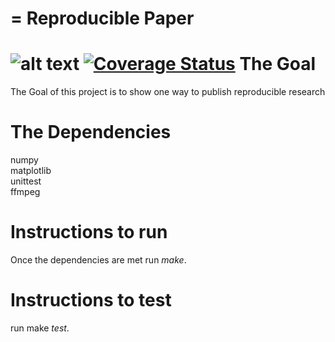 =
Reproducible Paper
=
![alt text](https://travis-ci.org/srinivasv147/LCR.svg?branch=master)
[![Coverage Status](https://coveralls.io/repos/github/srinivasv147/LCR/badge.svg?branch=master)](https://coveralls.io/github/srinivasv147/LCR?branch=master)
The Goal
=
The Goal of this project is to show one way to publish reproducible research

The Dependencies
=
numpy<br>
matplotlib<br>
unittest<br>
ffmpeg<br>

Instructions to run
=
Once the dependencies are met run *make*.

Instructions to test
=
run make *test*.
